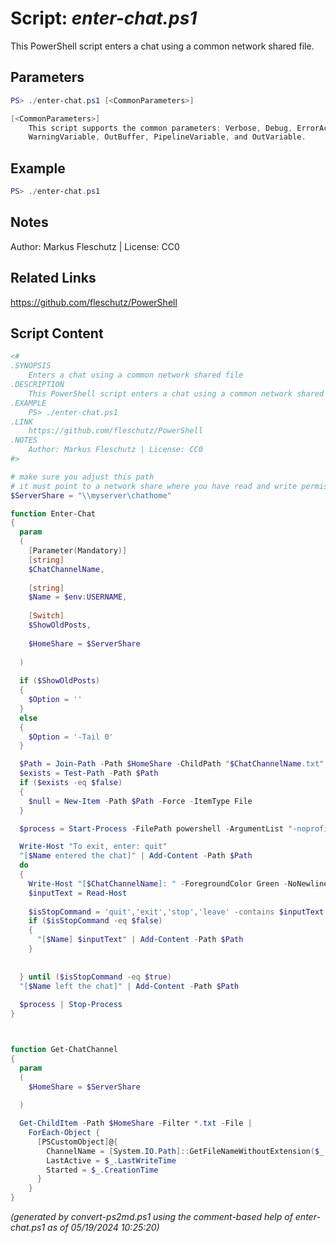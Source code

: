 Script: *enter-chat.ps1*
========================

This PowerShell script enters a chat using a common network shared file.

Parameters
----------
```powershell
PS> ./enter-chat.ps1 [<CommonParameters>]

[<CommonParameters>]
    This script supports the common parameters: Verbose, Debug, ErrorAction, ErrorVariable, WarningAction, 
    WarningVariable, OutBuffer, PipelineVariable, and OutVariable.
```

Example
-------
```powershell
PS> ./enter-chat.ps1

```

Notes
-----
Author: Markus Fleschutz | License: CC0

Related Links
-------------
https://github.com/fleschutz/PowerShell

Script Content
--------------
```powershell
<#
.SYNOPSIS
	Enters a chat using a common network shared file
.DESCRIPTION
	This PowerShell script enters a chat using a common network shared file.
.EXAMPLE
	PS> ./enter-chat.ps1
.LINK
	https://github.com/fleschutz/PowerShell
.NOTES
	Author: Markus Fleschutz | License: CC0
#>

# make sure you adjust this path
# it must point to a network share where you have read and write permissions
$ServerShare = "\\myserver\chathome"

function Enter-Chat 
{
  param
  (
    [Parameter(Mandatory)]
    [string]
    $ChatChannelName,
    
    [string]
    $Name = $env:USERNAME,
    
    [Switch]
    $ShowOldPosts,
    
    $HomeShare = $ServerShare
    
  )
  
  if ($ShowOldPosts)
  {
    $Option = ''
  }
  else
  {
    $Option = '-Tail 0'
  }

  $Path = Join-Path -Path $HomeShare -ChildPath "$ChatChannelName.txt"
  $exists = Test-Path -Path $Path
  if ($exists -eq $false)
  {
    $null = New-Item -Path $Path -Force -ItemType File
  }

  $process = Start-Process -FilePath powershell -ArgumentList "-noprofile -windowstyle hidden -command Get-COntent -Path '$Path' $Option -Wait | Out-GridView -Title 'Chat: [$ChatChannelName]'" -PassThru

  Write-Host "To exit, enter: quit"
  "[$Name entered the chat]" | Add-Content -Path $Path
  do
  {
    Write-Host "[$ChatChannelName]: " -ForegroundColor Green -NoNewline
    $inputText = Read-Host 
    
    $isStopCommand = 'quit','exit','stop','leave' -contains $inputText
    if ($isStopCommand -eq $false)
    {
      "[$Name] $inputText" | Add-Content -Path $Path
    }
    
    
  } until ($isStopCommand -eq $true)
  "[$Name left the chat]" | Add-Content -Path $Path
  
  $process | Stop-Process
}



function Get-ChatChannel
{
  param
  (
    $HomeShare = $ServerShare
    
  )

  Get-ChildItem -Path $HomeShare -Filter *.txt -File |
    ForEach-Object {
      [PSCustomObject]@{
        ChannelName = [System.IO.Path]::GetFileNameWithoutExtension($_.Name)
        LastActive = $_.LastWriteTime
        Started = $_.CreationTime
      }
    }
}
```

*(generated by convert-ps2md.ps1 using the comment-based help of enter-chat.ps1 as of 05/19/2024 10:25:20)*
